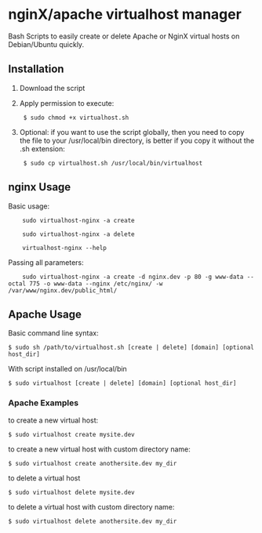nginX/apache virtualhost manager
===========

Bash Scripts to easily create or delete Apache or NginX virtual hosts on Debian/Ubuntu quickly.

## Installation ##

1. Download the script
2. Apply permission to execute:

        $ sudo chmod +x virtualhost.sh
  
3. Optional: if you want to use the script globally, then you need to copy the file to your /usr/local/bin directory, is better if you copy it without the .sh extension:

        $ sudo cp virtualhost.sh /usr/local/bin/virtualhost

## nginx Usage ##

Basic usage:

        sudo virtualhost-nginx -a create
        
        sudo virtualhost-nginx -a delete
        
        virtualhost-nginx --help

Passing all parameters:

        sudo virtualhost-nginx -a create -d nginx.dev -p 80 -g www-data --octal 775 -o www-data --nginx /etc/nginx/ -w /var/www/nginx.dev/public_html/


## Apache Usage ##

Basic command line syntax:

    $ sudo sh /path/to/virtualhost.sh [create | delete] [domain] [optional host_dir]
    
With script installed on /usr/local/bin

    $ sudo virtualhost [create | delete] [domain] [optional host_dir]
    
### Apache Examples ###

to create a new virtual host:

    $ sudo virtualhost create mysite.dev
  
to create a new virtual host with custom directory name:

    $ sudo virtualhost create anothersite.dev my_dir
  
to delete a virtual host

    $ sudo virtualhost delete mysite.dev
  
to delete a virtual host with custom directory name:

    $ sudo virtualhost delete anothersite.dev my_dir
